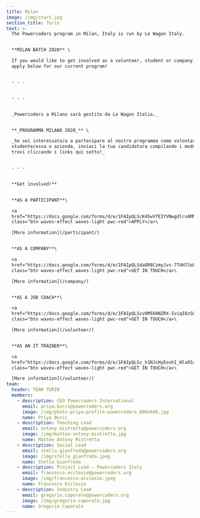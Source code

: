 ```yaml
---
title: Milan
image: /img/start.jpg
section_title: Turin
text: >-
  The Powercoders program in Milan, Italy is run by Le Wagon Italy. 


  **MILAN BATCH 2020** \

  If you would like to get involved as a volunteer, student or company, please
  apply below for our current program!


  - - -


  - - -


  _Powercoders a Milano sarà gestito da Le Wagon Italia._ 


  **_PROGRAMMA MILANO 2020_** \

  _Se sei interessato/a a partecipare al nostro programma come volontario/a,
  studente/essa o azienda, inviaci la tua candidatura compilando i moduli che
  trovi cliccando i links qui sotto!_ 


  - - -


  **Get involved!**


  **AS A PARTICIPANT**\

  <a
  href="https://docs.google.com/forms/d/e/1FAIpQLScK4SwVfEIYVNwgdlrvAMNeIeYncIALT_PH1ClL4VYsEpGwxw/viewform"
  class="btn waves-effect waves-light pwc-red">APPLY</a>\

  [More information](/participant/)


  **AS A COMPANY**\

  <a
  href="https://docs.google.com/forms/d/e/1FAIpQLSdaOR8CzmyJvs-7T4H7JoFgOjskZ9TkK98CunYcwnmYmQ_2HQ/viewform"
  class="btn waves-effect waves-light pwc-red">GET IN TOUCH</a>\

  [More information](/company/)


  **AS A JOB COACH**\

  <a
  href="https://docs.google.com/forms/d/e/1FAIpQLScvOM5kRNZRX-IviqI6zSQcoSyBOEwpcm3xFdlYtqCp_p8hog/viewform"
  class="btn waves-effect waves-light pwc-red">GET IN TOUCH</a>\

  [More information](/volunteer/)


  **AS AN IT TRAINER**\

  <a
  href="https://docs.google.com/forms/d/e/1FAIpQLSc_h1NJcHyEovhI_Hla95xydN99Vp_XPc35SWRizBTfSstQYQ/viewform"
  class="btn waves-effect waves-light pwc-red">GET IN TOUCH</a>\

  [More information](/volunteer/)
team:
  header: TEAM TURIN
  members:
    - description: CEO Powercoders International
      email: priya.burci@powercoders.org
      image: /img/photo-priya-profile-powercoders_600x600.jpg
      name: Priya Burci
    - description: Teaching Lead
      email: antony.mistretta@powercoders.org
      image: /img/matteo-antony-mistretta.jpg
      name: Matteo Antony Mistretta
    - description: Social Lead
      email: stella.gianfreda@powercoders.org
      image: /img/stella_gianfreda.jpeg
      name: Stella Gianfreda
    - description: Project Lead – Powercoders Italy
      email: francesco.ecclesie@powercoders.org
      image: /img/francesco-ecclesie.jpeg
      name: Francesco Ecclesie
    - description: Industry Lead
      email: gregorio.caporale@powercoders.org
      image: /img/gregorio-caporale.jpg
      name: Gregorio Caporale
---
```


